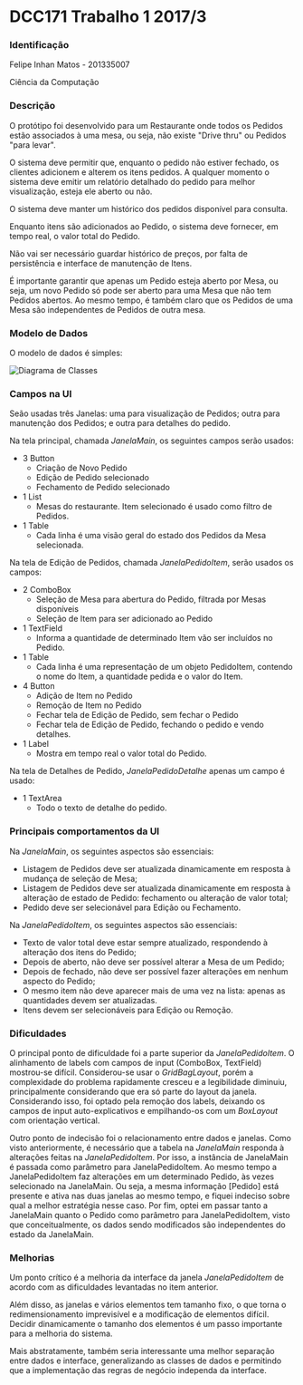 # DCC171 Trabalho 1 2017/3

### Identificação

Felipe Inhan Matos - 201335007

Ciência da Computação


### Descrição

O protótipo foi desenvolvido para um Restaurante onde todos os Pedidos estão associados à uma mesa, ou seja, não existe "Drive thru" ou Pedidos "para levar".

O sistema deve permitir que, enquanto o pedido não estiver fechado, os clientes adicionem e alterem os itens pedidos. A qualquer momento o sistema deve emitir um relatório detalhado do pedido para melhor visualização, esteja ele aberto ou não.

O sistema deve manter um histórico dos pedidos disponível para consulta.

Enquanto itens são adicionados ao Pedido, o sistema deve fornecer, em tempo real, o valor total do Pedido.

Não vai ser necessário guardar histórico de preços, por falta de persistência e interface de manutenção de Itens.

É importante garantir que apenas um Pedido esteja aberto por Mesa, ou seja, um novo Pedido só pode ser aberto para uma Mesa que não tem Pedidos abertos. Ao mesmo tempo, é também claro que os Pedidos de uma Mesa são independentes de Pedidos de outra mesa.

### Modelo de Dados

O modelo de dados é simples:

![Diagrama de Classes](https://i.imgur.com/Oz8R4IY.png)


### Campos na UI
Seão usadas três Janelas: uma para visualização de Pedidos; outra para manutenção dos Pedidos; e outra para detalhes do pedido.

Na tela principal, chamada *JanelaMain*, os seguintes campos serão usados:

* 3 Button
	* Criação de Novo Pedido
	* Edição de Pedido selecionado
	* Fechamento de Pedido selecionado
* 1 List
	* Mesas do restaurante. Item selecionado é usado como filtro de Pedidos.
* 1 Table
	* Cada linha é uma visão geral do estado dos Pedidos da Mesa selecionada.

Na tela de Edição de Pedidos, chamada *JanelaPedidoItem*, serão usados os campos:
* 2 ComboBox
	* Seleção de Mesa para abertura do Pedido, filtrada por Mesas disponíveis
	* Seleção de Item para ser adicionado ao Pedido
* 1 TextField
	* Informa a quantidade de determinado Item vão ser incluídos no Pedido.
* 1 Table
	* Cada linha é uma representação de um objeto PedidoItem, contendo o nome do Item, a quantidade pedida e o valor do Item.
* 4 Button
	* Adição de Item no Pedido
	* Remoção de Item no Pedido
	* Fechar tela de Edição de Pedido, sem fechar o Pedido
	* Fechar tela de Edição de Pedido, fechando o pedido e vendo detalhes.
* 1 Label
	* Mostra em tempo real o valor total do Pedido.

Na tela de Detalhes de Pedido, *JanelaPedidoDetalhe* apenas um campo é usado:
* 1 TextArea
	* Todo o texto de detalhe do pedido.

### Principais comportamentos da UI

Na *JanelaMain*, os seguintes aspectos são essenciais:
* Listagem de Pedidos deve ser atualizada dinamicamente em resposta à mudança de seleção de Mesa;
* Listagem de Pedidos deve ser atualizada dinamicamente em resposta à alteração de estado de Pedido: fechamento ou alteração de valor total;
* Pedido deve ser selecionável para Edição ou Fechamento.

Na *JanelaPedidoItem*, os seguintes aspectos são essenciais:
* Texto de valor total deve estar sempre atualizado, respondendo à alteração dos itens do Pedido;
* Depois de aberto, não deve ser possível alterar a Mesa de um Pedido;
* Depois de fechado, não deve ser possível fazer alterações em nenhum aspecto do Pedido;
* O mesmo item não deve aparecer mais de uma vez na lista: apenas as quantidades devem ser atualizadas.
* Itens devem ser selecionáveis para Edição ou Remoção.

### Dificuldades

O principal ponto de dificuldade foi a parte superior da *JanelaPedidoItem*. O alinhamento de labels com campos de input (ComboBox, TextField) mostrou-se difícil. Considerou-se usar o *GridBagLayout*, porém a complexidade do problema rapidamente cresceu e a legibilidade diminuiu, principalmente considerando que era só parte do layout da janela. 
Considerando isso, foi optado pela remoção dos labels, deixando os campos de input auto-explicativos e empilhando-os com um *BoxLayout* com orientação vertical.

Outro ponto de indecisão foi o relacionamento entre dados e janelas. Como visto anteriormente, é necessário que a tabela na *JanelaMain* responda à alterações feitas na *JanelaPedidoItem*. Por isso, a instância de JanelaMain é passada como parâmetro para JanelaPedidoItem. Ao mesmo tempo a JanelaPedidoItem faz alterações em um determinado Pedido, às vezes selecionado na JanelaMain. Ou seja, a mesma informação [Pedido] está presente e ativa nas duas janelas ao mesmo tempo, e fiquei indeciso sobre qual a melhor estratégia nesse caso. Por fim, optei em passar tanto a JanelaMain quanto o Pedido como parâmetro para JanelaPedidoItem, visto que conceitualmente, os dados sendo modificados são independentes do estado da JanelaMain.

### Melhorias

Um ponto crítico é a melhoria da interface da janela *JanelaPedidoItem* de acordo com as dificuldades levantadas no item anterior.

Além disso, as janelas e vários elementos tem tamanho fixo, o que torna o redimensionamento imprevisível e a modificação de elementos difícil. Decidir dinamicamente o tamanho dos elementos é um passo importante para a melhoria do sistema.

Mais abstratamente, também seria interessante uma melhor separação entre dados e interface, generalizando as classes de dados e permitindo que a implementação das regras de negócio independa da interface.
